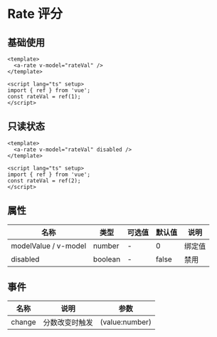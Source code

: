 # Rate 评分

## 基础使用

<a-rate v-model="rateVal1" />

```vue
<template>
  <a-rate v-model="rateVal" />
</template>

<script lang="ts" setup>
import { ref } from 'vue';
const rateVal = ref(1);
</script>
```

## 只读状态

<a-rate v-model="rateVal2" disabled />

```vue
<template>
  <a-rate v-model="rateVal" disabled />
</template>

<script lang="ts" setup>
import { ref } from 'vue';
const rateVal = ref(2);
</script>
```

## 属性

| 名称                 | 类型    | 可选值 | 默认值 | 说明   |
| -------------------- | ------- | ------ | ------ | ------ |
| modelValue / v-model | number  | -      | 0      | 绑定值 |
| disabled             | boolean | -      | false  | 禁用   |

## 事件

| 名称   | 说明           | 参数           |
| ------ | -------------- | -------------- |
| change | 分数改变时触发 | (value:number) |

<script lang="ts" setup>
import { ref } from "vue";
const rateVal1 = ref(1);
const rateVal2 = ref(2);
</script>
